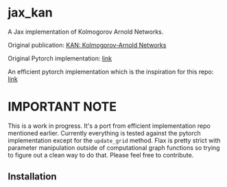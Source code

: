 # jax_kan
A Jax implementation of Kolmogorov Arnold Networks.

Original publication: [KAN: Kolmogorov-Arnold Networks](https://arxiv.org/abs/2404.19756)

Original Pytorch implementation: [link](https://github.com/KindXiaoming/pykan)

An efficient pytorch implementation which is the inspiration for this repo: [link](https://github.com/Blealtan/efficient-kan)


# IMPORTANT NOTE
This is a work in progress. It's a port from efficient implementation repo mentioned earlier. Currently everything is tested against the pytorch implementation except for the `update_grid` method. Flax is pretty strict with parameter manipulation outside of computational graph functions so trying to figure out a clean way to do that. Please feel free to contribute.
## Installation

